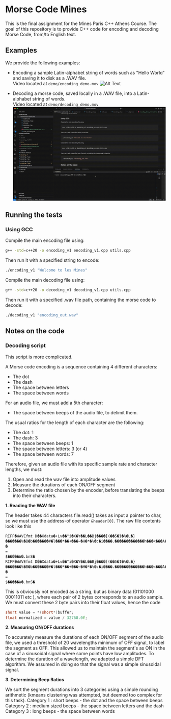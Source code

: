 # Morse Code Mines

This is the final assignment for the Mines Paris C++ Athens Course.
The goal of this repository is to provide C++ code for encoding and decoding Morse Code, from/to English text.

## Examples

We provide the following examples:

- Encoding a sample Latin-alphabet string of words such as "Hello World" and saving it to disk as a .WAV file.  
  Video located at `demo/encoding_demo.mov`
    ![Alt Text](demo/encoding_demo.gif)


- Decoding a morse code, saved locally in a .WAV file, into a Latin-alphabet string of words.  
  Video located at `demo/decoding_demo.mov`
    ![Alt Text](demo/decoding_demo.gif)


## Running the tests

### Using GCC

Compile the main encoding file using:
```bash
g++ -std=c++20 -o encoding_v1 encoding_v1.cpp utils.cpp
```

Then run it with a specified string to encode:
```bash
./encoding_v1 "Welcome to les Mines"
```

Compile the main decoding file using:
```bash
g++ -std=c++20 -o decoding_v1 decoding_v1.cpp utils.cpp
```

Then run it with a specified .wav file path, containing the morse code to decode:
```bash
./decoding_v1 "encoding_out.wav"
```

## Notes on the code

### Decoding script

This script is more complicated. 

A Morse code encoding is a sequence containing 4 different characters:
- The dot
- The dash
- The space between letters
- The space between words

For an audio file, we must add a 5th character:
- The space between beeps of the audio file, to delimit them.

The usual ratios for the length of each character are the following:
- The dot: 1
- The dash: 3
- The space between beeps: 1
- The space between letters: 3 (or 4)
- The space between words: 7

Therefore, given an audio file with its specific sample rate and character lengths, we must:
1. Open and read the wav file into amplitude values
2. Measure the durations of each ON/OFF segment
3. Determine the ratio chosen by the encoder, before translating the beeps into their characters.

**1. Reading the WAV file**

The header takes 44 characters
file.read() takes as input a pointer to char, so we must use the address-of operator 
`&header[0]`. 
The raw file contents look like this 
```
RIFF�WAVEfmt D��Xdata�+Lv��"i�X�Y��L��Bj����[(��5�I�%�L�}�������%�B�b�������#�l���*��+���~�H�*�%�:�i����.�������������h���<���A�e��(  �
=
$�����W�.bnS�
RIFF�WAVEfmt D��Xdata�+Lv��"i�X�Y��L��Bj����[(��5�I�%�L�}�������%�B�b�������#�l���*��+���~�H�*�%�:�i����.�������������h���<���A�e��( �
=
$�����W�.bnS�
```
This is obviously not encoded as a string, but as binary data (01101000 00011011 etc ), where each pair of 2 bytes corresponds to an audio sample.
We must convert these 2 byte pairs into their float values, hence the code 
```cpp
short value = *(short*)buffer;
float normalized = value / 32768.0f;
```

**2. Measuring ON/OFF durations**

To accurately measure the durations of each ON/OFF segment of the audio file, we used a threshold of 20 wavelengths minimum of OFF signal, to label the segment as OFF. This allowed us to maintain the segment's as ON in the case of a sinusoidal signal where some points have low amplitudes. 
To determine the duration of a wavelength, we adapted a simple DFT algorithm. We assumed in doing so that the signal was a simple sinusoidal signal.

**3. Determining Beep Ratios**

We sort the segment durations into 3 categories using a simple rounding arithmetic (kmeans clustering was attempted, but deemed too complex for this task).
Category 1 : short beeps - the dot and the space between beeps 
Category 2 : medium sized beeps - the space between letters and the dash 
Category 3 : long beeps - the space between words